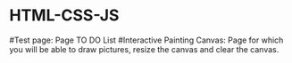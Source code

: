 # HTML-CSS-JS

#Test page: Page TO DO List
#Interactive Painting Canvas: Page for which you will be able to draw pictures, resize the canvas and clear the canvas.
